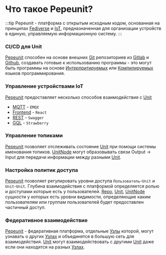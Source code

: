 # Что такое Pepeunit?

:::tip
Pepeunit - платформа с открытым исходным кодом, основанная на принципах [Fediverse](definitions#fediverse) и [IoT](definitions#iot), предназначенная для организации устройств в единую, управляемую информационную систему.
:::

### CI/CD для Unit

[Pepeunit](definitions#pepeunit) способен на основе внешних [Git](definitions#git) репозиториев из [Gitlab](definitions#gitlab) и [Github](definitions#github), создавать готовые к использованию программы - это могут быть программы на основе [Интерпритируемых](definitions#interpreterable) или [Компилируемых](definitions#compilable) языков программирования.

### Управление устройствами IoT

[Pepeunit](definitions#pepeunit) предоставляет несколько способов взаимодействия с [Unit](definitions#unit)
- [MQTT](definitions#mqtt) - `EMQX`
- [Frontend](definitions#frontend) - `React`
- [REST](definitions#rest) - `Swagger`
- [GQL](definitions#gql) - `Strawberry`

### Управление топиками
[Pepeunit](definitions#pepeunit) позволяет отслеживать состояние [Unit](definitions#unit) при помощи системы именования топиков. [UnitNode](definitions#unitnode) могут образовывать связи Output -> Input для передачи информации между разными [Unit](definitions#unit).

### Настройка политик доступа

[Pepeunit](definitions#pepeunit) позволяет регулировать уровни доступа `Пользователь`-`Unit` и `Unit`-`Unit`. Глубина взаимодействия с платформой определяется ролью и доступами которые есть у пользователей. [Repo](definitions#repo), [Unit](definitions#unit), [UnitNode](definitions#unitnode) сущности у которых есть уровни видимости, определяющие каким пользователям или группам пользователей будет предоставлен частичный доступ.

### Федеративное взаимодействие

[Pepeunit](definitions#pepeunit) - федеративная платформа, отдельные [Узлы](definitions#instance) которой, могут узнавать о других [Узлах](definitions#instance) и объединятся в большую сеть для взаимодействия. [Unit](definitions#unit) могут взаимодействовать с другими [Unit](definitions#unit) даже если они находятся на разных [Узлах](definitions#instance).